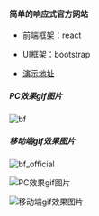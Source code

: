

#### 简单的响应式官方网站

- 前端框架：react
- UI框架：bootstrap

- [演示地址](<http://47.112.242.72:8080/>)

##### PC效果gif图片

![bf](./bf.gif)

##### 移动端gif效果图片

![bf_official](./bf_official.gif)

![PC效果gif图片](https://img-blog.csdnimg.cn/20200521165226603.gif)

![移动端gif效果图片](https://img-blog.csdnimg.cn/2020052116535721.gif)
